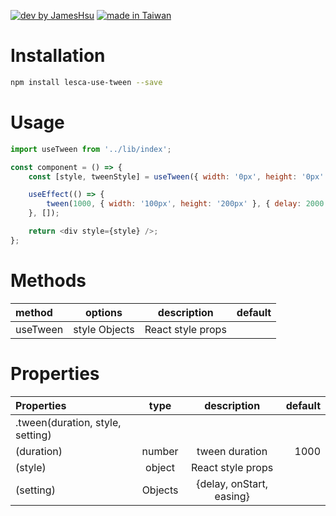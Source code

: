 [![dev by JamesHsu](https://img.shields.io/badge/Dev%20by-Jameshsu1125-green)](https://github.com/jameshsu1125/) [![made in Taiwan](https://img.shields.io/badge/Made%20in-Taiwan-orange)](https://github.com/jameshsu1125/)

# Installation

```sh
npm install lesca-use-tween --save
```

# Usage

```javascript
import useTween from '../lib/index';

const component = () => {
	const [style, tweenStyle] = useTween({ width: '0px', height: '0px' });

	useEffect(() => {
		tween(1000, { width: '100px', height: '200px' }, { delay: 2000 });
	}, []);

	return <div style={style} />;
};
```

# Methods

| method   |    options    |    description    | default |
| :------- | :-----------: | :---------------: | ------: |
| useTween | style Objects | React style props |         |

# Properties

| Properties                       |  type   |       description        | default |
| :------------------------------- | :-----: | :----------------------: | ------: |
| .tween(duration, style, setting) |         |                          |         |
| (duration)                       | number  |      tween duration      |    1000 |
| (style)                          | object  |    React style props     |         |
| (setting)                        | Objects | {delay, onStart, easing} |         |
